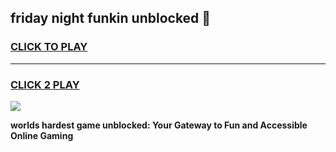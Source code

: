 
## friday night funkin unblocked 👋
<h3>
<a href="https://premium.freeplayer.one?title=friday_night_funkin_unblocked&ref=13F">CLICK TO PLAY</a></h3>
<hr>

<h3>
<a href="https://premium.freeplayer.one?title=friday_night_funkin_unblocked&ref=13F">CLICK 2 PLAY</a>
  
</h3>

<a href="https://premium.freeplayer.one?title=friday_night_funkin_unblocked&ref=12F/"><img src="https://clearcache.store/games.png"></a>


**worlds hardest game unblocked: Your Gateway to Fun and Accessible Online Gaming**
